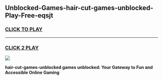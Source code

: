 
## Unblocked-Games-hair-cut-games-unblocked-Play-Free-eqsjt
<h3>
<a href="https://premium76.site?title=hair-cut-games-unblocked&ref=23A">CLICK TO PLAY</a></h3>
<hr>

<h3>
<a href="https://premium76.site?title=hair-cut-games-unblocked&ref=23A">CLICK 2 PLAY</a>
  
</h3>

<a href="https://premium76.site?title=hair-cut-games-unblocked&ref=23A"><img src="https://clearcache.store/games.png"></a>


**hair-cut-games-unblocked games unblocked: Your Gateway to Fun and Accessible Online Gaming**
